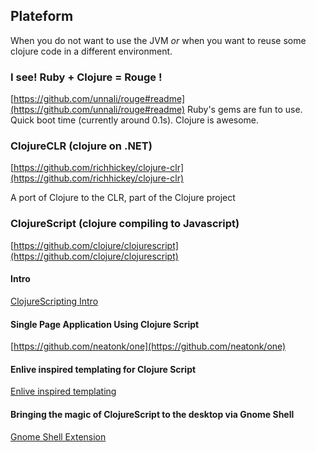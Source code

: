 ## Plateform

When you do not want to use the JVM *or* when you want to reuse some clojure code in a different environment.


### I see! Ruby + Clojure = Rouge !
[https://github.com/unnali/rouge#readme](https://github.com/unnali/rouge#readme)
Ruby's gems are fun to use.
Quick boot time (currently around 0.1s).
Clojure is awesome.

### ClojureCLR (clojure on .NET)
[https://github.com/richhickey/clojure-clr](https://github.com/richhickey/clojure-clr)

A port of Clojure to the CLR, part of the Clojure project 

### ClojureScript (clojure compiling to Javascript)
[https://github.com/clojure/clojurescript](https://github.com/clojure/clojurescript)

#### Intro
[ClojureScripting Intro](http://jeditoolkit.com/2012/03/17/clojurescripting-intro.html)

#### Single Page Application Using Clojure Script
[https://github.com/neatonk/one](https://github.com/neatonk/one)

#### Enlive inspired templating for Clojure Script
[Enlive inspired templating](https://github.com/ckirkendall/enfocus)

#### Bringing the magic of ClojureScript to the desktop via Gnome Shell 
[Gnome Shell Extension](https://github.com/technomancy/lein-gnome)	